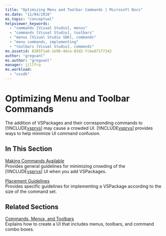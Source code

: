 ```yaml
---
title: "Optimizing Menu and Toolbar Commands | Microsoft Docs"
ms.date: "11/04/2016"
ms.topic: "conceptual"
helpviewer_keywords: 
  - "commands [Visual Studio], menus"
  - "commands [Visual Studio], toolbars"
  - "menus [Visual Studio SDK], commands"
  - "menu commands, implementing"
  - "toolbars [Visual Studio], commands"
ms.assetid: 8385f1a6-1e98-4dca-83d2-fcbed7177242
author: "gregvanl"
ms.author: "gregvanl"
manager: jillfra
ms.workload: 
  - "vssdk"
---
```

# Optimizing Menu and Toolbar Commands
The addition of VSPackages and their corresponding commands to [!INCLUDE[vsprvs](../../code-quality/includes/vsprvs_md.md)] may cause a crowded UI. [!INCLUDE[vsprvs](../../code-quality/includes/vsprvs_md.md)] provides ways to help minimize UI command confusion.  
  
## In This Section  
 [Making Commands Available](../../extensibility/internals/making-commands-available.md)  
 Provides general guidelines for minimizing crowding of the [!INCLUDE[vsprvs](../../code-quality/includes/vsprvs_md.md)] UI when you add VSPackages.  
  
 [Placement Guidelines](../../extensibility/internals/command-placement-guidelines.md)  
 Provides specific guidelines for implementing a VSPackage according to the size of the command set.  
  
## Related Sections  
 [Commands, Menus, and Toolbars](../../extensibility/internals/commands-menus-and-toolbars.md)  
 Explains how to create a UI that includes menus, toolbars, and command combo boxes.